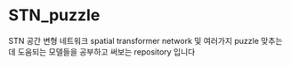 # STN_puzzle
STN 공간 변형 네트워크 spatial transformer network 및 여러가지 puzzle 맞추는데 도움되는 모델들을 공부하고 써보는 repository 입니다

